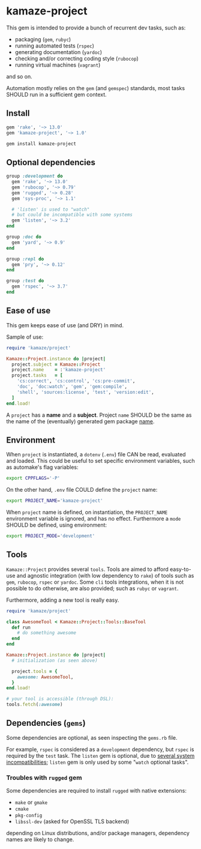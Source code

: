 # kamaze-project

This gem is intended to provide a bunch of recurrent dev tasks, such as:

* packaging (``gem``, ``rubyc``)
* running automated tests (``rspec``)
* generating documentation (``yardoc``)
* checking and/or correcting coding style (``rubocop``)
* running virtual machines (``vagrant``)

and so on.

Automation mostly relies on the ``gem`` (and ``gemspec``) standards,
most tasks SHOULD run in a sufficient gem context.

## Install

```ruby
gem 'rake', '~> 13.0'
gem 'kamaze-project', '~> 1.0'
```

```sh
gem install kamaze-project
```

## Optional dependencies

```ruby
group :development do
  gem 'rake', '~> 13.0'
  gem 'rubocop', '~> 0.79'
  gem 'rugged', '~> 0.28'
  gem 'sys-proc', '~> 1.1'

  # 'listen' is used to "watch"
  # but could be incompatible with some systems
  gem 'listen', '~> 3.2'
end

group :doc do
  gem 'yard', '~> 0.9'
end

group :repl do
  gem 'pry', '~> 0.12'
end

group :test do
  gem 'rspec', '~> 3.7'
end
```


## Ease of use

This gem keeps ease of use (and DRY) in mind.

Sample of use:

```ruby
require 'kamaze/project'

Kamaze::Project.instance do |project|
  project.subject = Kamaze::Project
  project.name    = :'kamaze-project'
  project.tasks   = [
    'cs:correct', 'cs:control', 'cs:pre-commit',
    'doc', 'doc:watch', 'gem', 'gem:compile',
    'shell', 'sources:license', 'test', 'version:edit',
  ]
end.load!
```

A ``project`` has a __name__ and a __subject__.
Project ``name`` SHOULD be the same as the name of the (eventually)
generated gem package [name][rubygems/specification#name].

## Environment

When ``project`` is instantiated,
a ``dotenv`` (``.env``) file CAN be read, evaluated and loaded.
This could be useful to set specific environment variables,
such as automake's flag variables:

```sh
export CPPFLAGS='-P'
```

On the other hand, ``.env`` file COULD define the ``project`` name:

```sh
export PROJECT_NAME='kamaze-project'
```

When ``project`` name is defined, on instantiation, the ``PROJECT_NAME``
environment variable is ignored, and has no effect.
Furthermore a ``mode`` SHOULD be defined, using environment:

```sh
export PROJECT_MODE='development'
```

## Tools

``Kamaze::Project`` provides several ``tools``. Tools are aimed to afford
easy-to-use and agnostic integration (with low dependency to ``rake``)
of tools such as ``gem``, ``rubocop``, ``rspec`` or ``yardoc``.
Some ``cli`` tools integrations, when it is not possible to do otherwise,
are also provided; such as ``rubyc`` or ``vagrant``.

Furthermore, adding a new tool is really easy.

```ruby
require 'kamaze/project'

class AwesomeTool < Kamaze::Project::Tools::BaseTool
  def run
    # do something awesome
  end
end

Kamaze::Project.instance do |project|
  # initialization (as seen above)

  project.tools = {
    awesome: AwesomeTool,
  }
end.load!

# your tool is accessible (through DSL):
tools.fetch(:awesome)
```

## Dependencies (``gems``)

Some dependencies are optional, as seen inspecting the
``gems.rb`` file.

For example, ``rspec`` is considered as a ``development`` dependency,
but ``rspec`` is required by the ``test`` task.
The ``listen`` gem is optional, due to
[several system incompatibilities][guard/listen#issues-limitations];
``listen`` gem is only used by some "``watch`` optional tasks".

### Troubles with ``rugged`` gem

Some dependencies are required to install ``rugged`` with native extensions:

* ``make`` or ``gmake``
* ``cmake``
* ``pkg-config``
* ``libssl-dev`` (asked for OpenSSL TLS backend)

depending on Linux distributions, and/or package managers,
dependency names are likely to change.


<!-- hyperlinks -->

[rubygems/specification#name]: http://guides.rubygems.org/specification-reference/#name
[guard/listen#issues-limitations]: https://github.com/guard/listen/blob/d43cbd510ef151b9365bb9c421ef62496260d3fa/README.md#issues--limitations
